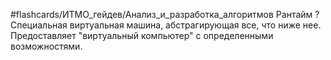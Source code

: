 #flashcards/ИТМО_гейдев/Анализ_и_разработка_алгоритмов 
Рантайм
?
Специальная виртуальная машина, абстрагирующая все, что ниже нее. Предоставляет "виртуальный компьютер" с определенными возможностями.